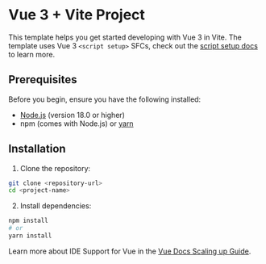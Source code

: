 # Vue 3 + Vite Project

This template helps you get started developing with Vue 3 in Vite. The template uses Vue 3 `<script setup>` SFCs, check out the [script setup docs](https://v3.vuejs.org/api/sfc-script-setup.html#sfc-script-setup) to learn more.

## Prerequisites

Before you begin, ensure you have the following installed:

- [Node.js](https://nodejs.org/) (version 18.0 or higher)
- npm (comes with Node.js) or [yarn](https://yarnpkg.com/)

## Installation

1. Clone the repository:

```bash
git clone <repository-url>
cd <project-name>
```

2. Install dependencies:

```bash
npm install
# or
yarn install
```

Learn more about IDE Support for Vue in the [Vue Docs Scaling up Guide](https://vuejs.org/guide/scaling-up/tooling.html#ide-support).
